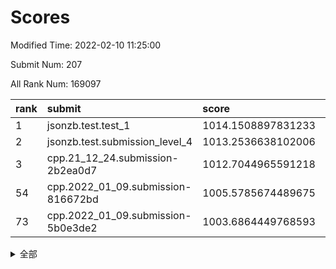 # Scores

Modified Time: 2022-02-10 11:25:00

Submit Num: 207

All Rank Num: 169097

| rank |               submit               |       score        |       sigma        | pk_num |
| :--- | :--------------------------------- | :----------------- | :----------------- | :----- |
| 1    | jsonzb.test.test_1                 | 1014.1508897831233 | 0.8562078051238127 | 3268   |
| 2    | jsonzb.test.submission_level_4     | 1013.2536638102006 | 0.8006016555566031 | 3269   |
| 3    | cpp.21_12_24.submission-2b2ea0d7   | 1012.7044965591218 | 0.792789728982843  | 3267   |
| 54   | cpp.2022_01_09.submission-816672bd | 1005.5785674489675 | 0.727694198933723  | 3272   |
| 73   | cpp.2022_01_09.submission-5b0e3de2 | 1003.6864449768593 | 0.7198510196573311 | 3270   |


<details>
<summary>全部</summary>

| rank |                 submit                 |       score        |       sigma        | pk_num |
| :--- | :------------------------------------- | :----------------- | :----------------- | :----- |
| 1    | jsonzb.test.test_1                     | 1014.1508897831233 | 0.8562078051238127 | 3268   |
| 2    | jsonzb.test.submission_level_4         | 1013.2536638102006 | 0.8006016555566031 | 3269   |
| 3    | cpp.21_12_24.submission-2b2ea0d7       | 1012.7044965591218 | 0.792789728982843  | 3267   |
| 4    | gobigger.level_3.submission_level_3_8  | 1011.949851142258  | 0.7953260283960134 | 3270   |
| 5    | gobigger.level_3.submission_level_3_42 | 1011.872873568048  | 0.7624746103390345 | 3269   |
| 6    | gobigger.level_3.submission_level_3_34 | 1011.4655074681309 | 0.7710448668245387 | 3268   |
| 7    | gobigger.level_3.submission_level_3_48 | 1011.2942127579954 | 0.7844667838366265 | 3267   |
| 8    | gobigger.level_3.submission_level_3_36 | 1011.1998690170401 | 0.7840717056528174 | 3272   |
| 9    | gobigger.level_3.submission_level_3_46 | 1011.1819739647871 | 0.7794046978580655 | 3272   |
| 10   | gobigger.level_3.submission_level_3_23 | 1010.9662763901616 | 0.7562949610325443 | 3268   |
| 11   | gobigger.level_3.submission_level_3_10 | 1010.525361402657  | 0.7701222141240758 | 3270   |
| 12   | gobigger.level_3.submission_level_3_17 | 1010.5226534292514 | 0.7442571848290435 | 3270   |
| 13   | gobigger.level_3.submission_level_3_12 | 1010.5136259017335 | 0.7864110133302638 | 3267   |
| 14   | gobigger.level_3.submission_level_3_19 | 1010.4545229563817 | 0.7684483286391437 | 3267   |
| 15   | gobigger.level_3.submission_level_3_13 | 1010.4302700333164 | 0.7719002684575085 | 3271   |
| 16   | gobigger.level_3.submission_level_3_26 | 1010.3156558986867 | 0.7990195239094087 | 3270   |
| 17   | gobigger.level_3.submission_level_3_31 | 1010.2785551685556 | 0.7632181422515482 | 3273   |
| 18   | gobigger.level_3.submission_level_3_9  | 1010.2287822023793 | 0.7687409503643718 | 3266   |
| 19   | gobigger.level_3.submission_level_3_43 | 1010.2113221987861 | 0.7582199671475285 | 3271   |
| 20   | gobigger.level_3.submission_level_3_7  | 1010.1985904152956 | 0.7427251033612813 | 3268   |
| 21   | gobigger.level_3.submission_level_3_25 | 1010.1872828548074 | 0.7504495485051612 | 3269   |
| 22   | gobigger.level_3.submission_level_3_0  | 1010.1009065959918 | 0.7581549237094733 | 3268   |
| 23   | gobigger.level_3.submission_level_3_35 | 1010.0886704193676 | 0.7402246699958446 | 3266   |
| 24   | gobigger.level_3.submission_level_3_41 | 1010.0446348538054 | 0.7552459791288693 | 3270   |
| 25   | gobigger.level_3.submission_level_3_45 | 1010.0245752673194 | 0.7660125389497332 | 3265   |
| 26   | gobigger.level_3.submission_level_3_39 | 1009.9935188845832 | 0.7439766407326572 | 3270   |
| 27   | gobigger.level_3.submission_level_3_11 | 1009.9604070145145 | 0.7604825830945419 | 3272   |
| 28   | gobigger.level_3.submission_level_3_22 | 1009.9381266773213 | 0.742991991873513  | 3266   |
| 29   | gobigger.level_3.submission_level_3_28 | 1009.8973146183581 | 0.7440468576495987 | 3261   |
| 30   | gobigger.level_3.submission_level_3_40 | 1009.6752064454666 | 0.7691800932877986 | 3266   |
| 31   | gobigger.level_3.submission_level_3_5  | 1009.6284140285371 | 0.7388630216423075 | 3265   |
| 32   | gobigger.level_3.submission_level_3_2  | 1009.6224042247857 | 0.7518900786224032 | 3266   |
| 33   | gobigger.level_3.submission_level_3_1  | 1009.5972208859282 | 0.7688929442618101 | 3268   |
| 34   | gobigger.level_3.submission_level_3_38 | 1009.5932924508137 | 0.7462071299314053 | 3266   |
| 35   | gobigger.level_3.submission_level_3_49 | 1009.5195153641288 | 0.7419870333599423 | 3271   |
| 36   | gobigger.level_3.submission_level_3_15 | 1009.494588914884  | 0.7688822505685071 | 3268   |
| 37   | gobigger.level_3.submission_level_3_3  | 1009.4755324933    | 0.7433025073345199 | 3268   |
| 38   | gobigger.level_3.submission_level_3_4  | 1009.4721756593138 | 0.7600505086183164 | 3266   |
| 39   | gobigger.level_3.submission_level_3_30 | 1009.4705218491811 | 0.7518989003270287 | 3271   |
| 40   | gobigger.level_3.submission_level_3_27 | 1009.4200277144538 | 0.7229616298190786 | 3266   |
| 41   | gobigger.level_3.submission_level_3_18 | 1009.3661377883001 | 0.7529727409102414 | 3267   |
| 42   | gobigger.level_3.submission_level_3_44 | 1009.2742940909757 | 0.7466276470227406 | 3269   |
| 43   | gobigger.level_3.submission_level_3_6  | 1009.2234350273841 | 0.7338705869779956 | 3272   |
| 44   | gobigger.level_3.submission_level_3_16 | 1009.1677609163338 | 0.7390561432997275 | 3263   |
| 45   | gobigger.level_3.submission_level_3_32 | 1009.1628910760451 | 0.7669735741262489 | 3272   |
| 46   | gobigger.level_3.submission_level_3_47 | 1009.1211574448165 | 0.7644901899514718 | 3262   |
| 47   | gobigger.level_3.submission_level_3_20 | 1009.1148192563508 | 0.73891401213741   | 3267   |
| 48   | gobigger.level_3.submission_level_3_37 | 1009.085285299811  | 0.7381780327688472 | 3268   |
| 49   | gobigger.level_3.submission_level_3_24 | 1009.0373568276328 | 0.7409304814578819 | 3270   |
| 50   | gobigger.level_3.submission_level_3_29 | 1008.8891538529307 | 0.7398944414884955 | 3267   |
| 51   | gobigger.level_3.submission_level_3_33 | 1008.7355650686027 | 0.7531131132796576 | 3268   |
| 52   | gobigger.level_3.submission_level_3_21 | 1008.6881066179992 | 0.7542406040780905 | 3273   |
| 53   | gobigger.level_3.submission_level_3_14 | 1008.6467625161839 | 0.7328030077780626 | 3268   |
| 54   | cpp.2022_01_09.submission-816672bd     | 1005.5785674489675 | 0.727694198933723  | 3272   |
| 55   | gobigger.level_1.submission_level_1_21 | 1004.8162307613446 | 0.7162278395001199 | 3266   |
| 56   | gobigger.level_1.submission_level_1_10 | 1004.5915159993183 | 0.7345233555000651 | 3271   |
| 57   | gobigger.level_1.submission_level_1_48 | 1004.4345679410693 | 0.7178322352869525 | 3265   |
| 58   | gobigger.level_1.submission_level_1_28 | 1004.3590191140476 | 0.7240224023062943 | 3269   |
| 59   | gobigger.level_1.submission_level_1_49 | 1004.3486019854304 | 0.7134559196728362 | 3266   |
| 60   | gobigger.level_1.submission_level_1_19 | 1004.3183458027244 | 0.7209542964386209 | 3261   |
| 61   | gobigger.level_1.submission_level_1_1  | 1004.2382640427803 | 0.7181474973485352 | 3265   |
| 62   | gobigger.level_1.submission_level_1_43 | 1004.1806718185892 | 0.7156035323656023 | 3268   |
| 63   | gobigger.level_1.submission_level_1_31 | 1004.1588330459184 | 0.7351871684382272 | 3266   |
| 64   | gobigger.level_1.submission_level_1_26 | 1004.0290674638593 | 0.7122224829904568 | 3270   |
| 65   | gobigger.level_1.submission_level_1_33 | 1004.0187118241134 | 0.7027221331977228 | 3266   |
| 66   | gobigger.level_1.submission_level_1_27 | 1003.9269731096181 | 0.7299763235955667 | 3264   |
| 67   | gobigger.level_1.submission_level_1_5  | 1003.8095266334296 | 0.7252204702658924 | 3262   |
| 68   | gobigger.level_1.submission_level_1_35 | 1003.803711042035  | 0.7227696709736023 | 3272   |
| 69   | gobigger.level_1.submission_level_1_6  | 1003.7449211886536 | 0.7268725886255565 | 3268   |
| 70   | gobigger.level_1.submission_level_1_2  | 1003.7267721823399 | 0.7207143402968159 | 3268   |
| 71   | gobigger.level_1.submission_level_1_23 | 1003.7131409071652 | 0.7264773602067044 | 3268   |
| 72   | gobigger.level_1.submission_level_1_16 | 1003.7089678219437 | 0.7117124884894863 | 3269   |
| 73   | cpp.2022_01_09.submission-5b0e3de2     | 1003.6864449768593 | 0.7198510196573311 | 3270   |
| 74   | gobigger.level_1.submission_level_1_29 | 1003.6241998546014 | 0.7232220966225623 | 3265   |
| 75   | gobigger.level_1.submission_level_1_41 | 1003.511961563859  | 0.7167928255315253 | 3272   |
| 76   | gobigger.level_1.submission_level_1_18 | 1003.4706149548892 | 0.7184793039112412 | 3265   |
| 77   | gobigger.level_1.submission_level_1_4  | 1003.3900553088773 | 0.7139606282904458 | 3269   |
| 78   | gobigger.level_1.submission_level_1_22 | 1003.3770795461893 | 0.7176077844844604 | 3266   |
| 79   | gobigger.level_1.submission_level_1_11 | 1003.3660667911535 | 0.7004670926113691 | 3267   |
| 80   | gobigger.level_1.submission_level_1_32 | 1003.3373158968776 | 0.7332240745190002 | 3267   |
| 81   | gobigger.level_1.submission_level_1_20 | 1003.324691377456  | 0.7123596864779337 | 3265   |
| 82   | gobigger.level_1.submission_level_1_39 | 1003.2588543010451 | 0.717620553716578  | 3268   |
| 83   | gobigger.level_1.submission_level_1_34 | 1003.2519621800404 | 0.717058759626618  | 3264   |
| 84   | gobigger.level_1.submission_level_1_3  | 1003.0208152875421 | 0.7239871496131675 | 3269   |
| 85   | gobigger.level_1.submission_level_1_9  | 1003.0036302305433 | 0.7257113792022561 | 3269   |
| 86   | gobigger.level_1.submission_level_1_46 | 1002.9547186427503 | 0.7109439974600602 | 3263   |
| 87   | gobigger.level_1.submission_level_1_13 | 1002.9506918070365 | 0.7043182740707734 | 3265   |
| 88   | gobigger.level_1.submission_level_1_42 | 1002.9500284181831 | 0.7196230467136828 | 3268   |
| 89   | gobigger.level_1.submission_level_1_36 | 1002.9110299418156 | 0.7097385641087792 | 3264   |
| 90   | gobigger.level_1.submission_level_1_14 | 1002.9079682921383 | 0.7222403697615994 | 3272   |
| 91   | gobigger.level_1.submission_level_1_44 | 1002.8732928156189 | 0.7175815296191272 | 3269   |
| 92   | gobigger.level_1.submission_level_1_7  | 1002.8515539084842 | 0.710017188921911  | 3268   |
| 93   | gobigger.level_1.submission_level_1_15 | 1002.7973266073676 | 0.7212048604655711 | 3264   |
| 94   | gobigger.level_1.submission_level_1_0  | 1002.6593143656754 | 0.7050862996444075 | 3265   |
| 95   | gobigger.level_1.submission_level_1_40 | 1002.6422471059531 | 0.7259888660616671 | 3265   |
| 96   | gobigger.level_1.submission_level_1_17 | 1002.6302296920351 | 0.7210013877311903 | 3271   |
| 97   | gobigger.level_1.submission_level_1_12 | 1002.5608358722908 | 0.7184010904587613 | 3268   |
| 98   | gobigger.level_1.submission_level_1_38 | 1002.5218187555897 | 0.715053671888099  | 3259   |
| 99   | gobigger.level_1.submission_level_1_30 | 1002.4200313887854 | 0.7096110109256891 | 3265   |
| 100  | gobigger.level_1.submission_level_1_8  | 1002.3653077498296 | 0.7187075258831246 | 3267   |
| 101  | gobigger.level_1.submission_level_1_37 | 1002.3612453216178 | 0.7182154004829985 | 3270   |
| 102  | gobigger.level_1.submission_level_1_25 | 1001.9656969844985 | 0.705415001911642  | 3269   |
| 103  | gobigger.level_1.submission_level_1_45 | 1001.8542615796986 | 0.7171424451709962 | 3269   |
| 104  | gobigger.level_1.submission_level_1_47 | 1001.564826269053  | 0.7141581341155129 | 3270   |
| 105  | gobigger.level_1.submission_level_1_24 | 1001.4967217912683 | 0.7188492308316897 | 3264   |
| 106  | gobigger.random.submission_random_7    | 996.9297522553584  | 0.711540617176834  | 3268   |
| 107  | gobigger.random.submission_random_16   | 996.884154804903   | 0.7034195363763375 | 3265   |
| 108  | gobigger.random.submission_random_0    | 996.8676687538783  | 0.7156253436726815 | 3268   |
| 109  | gobigger.random.submission_random_27   | 996.7406210521225  | 0.6964704762922882 | 3269   |
| 110  | gobigger.random.submission_random_20   | 996.6633578957719  | 0.7199152340151144 | 3261   |
| 111  | gobigger.random.submission_random_28   | 996.5151923822156  | 0.710134047505529  | 3268   |
| 112  | gobigger.random.submission_random_19   | 996.4948081461082  | 0.7230636285731543 | 3264   |
| 113  | gobigger.random.submission_random_32   | 996.4883547899146  | 0.7067365973410904 | 3265   |
| 114  | gobigger.random.submission_random_14   | 996.4632360497541  | 0.7237366451417557 | 3266   |
| 115  | gobigger.random.submission_random_26   | 996.4200873098397  | 0.7129528204924164 | 3265   |
| 116  | gobigger.random.submission_random_12   | 996.316241058106   | 0.7155945472263081 | 3267   |
| 117  | gobigger.random.submission_random_24   | 996.2450998305079  | 0.7067024335976722 | 3267   |
| 118  | gobigger.random.submission_random_33   | 996.2134720168749  | 0.731039171487241  | 3266   |
| 119  | gobigger.random.submission_random_38   | 996.1987975927103  | 0.7034295276955866 | 3269   |
| 120  | gobigger.random.submission_random_10   | 996.1775615942199  | 0.7176421121647208 | 3267   |
| 121  | gobigger.random.submission_random_31   | 996.1076217084261  | 0.7004467860235907 | 3270   |
| 122  | gobigger.random.submission_random_39   | 996.1022445321812  | 0.7044560871965031 | 3264   |
| 123  | gobigger.random.submission_random_46   | 996.0969272671582  | 0.7108302559502004 | 3267   |
| 124  | gobigger.random.submission_random_48   | 996.0874181251527  | 0.7150093763395553 | 3272   |
| 125  | gobigger.random.submission_random_22   | 996.0017313560278  | 0.7190323749082582 | 3267   |
| 126  | gobigger.random.submission_random_2    | 996.0002873609577  | 0.7158765560654634 | 3269   |
| 127  | gobigger.random.submission_random_23   | 995.9869829134161  | 0.7094941272370896 | 3266   |
| 128  | gobigger.random.submission_random_1    | 995.9369649898053  | 0.7078377149043914 | 3267   |
| 129  | gobigger.random.submission_random_45   | 995.9132758054999  | 0.7042385269638812 | 3268   |
| 130  | gobigger.random.submission_random_8    | 995.8580764502415  | 0.7084959167759027 | 3267   |
| 131  | gobigger.random.submission_random_40   | 995.7168246687878  | 0.7090346617129346 | 3273   |
| 132  | gobigger.random.submission_random_17   | 995.6952899404795  | 0.7091297304640367 | 3269   |
| 133  | gobigger.random.submission_random_35   | 995.6450066881108  | 0.7218497613192414 | 3267   |
| 134  | gobigger.random.submission_random_6    | 995.6438940227187  | 0.7168734217636523 | 3271   |
| 135  | gobigger.random.submission_random_37   | 995.6437908047561  | 0.7078394782453581 | 3269   |
| 136  | gobigger.random.submission_random_47   | 995.6194321806287  | 0.7082953055964623 | 3267   |
| 137  | gobigger.random.submission_random_36   | 995.617324997655   | 0.7076059176623701 | 3268   |
| 138  | gobigger.random.submission_random_42   | 995.536616339744   | 0.7081734106046765 | 3271   |
| 139  | gobigger.random.submission_random_44   | 995.5264308357904  | 0.7155074193386588 | 3265   |
| 140  | gobigger.random.submission_random_29   | 995.5160895830011  | 0.7119278055086828 | 3268   |
| 141  | gobigger.random.submission_random_9    | 995.5128129514225  | 0.7191060266137281 | 3267   |
| 142  | gobigger.random.submission_random_34   | 995.5006520190221  | 0.7235265614823334 | 3267   |
| 143  | gobigger.random.submission_random_25   | 995.4904136500828  | 0.7068146615835658 | 3264   |
| 144  | gobigger.random.submission_random_4    | 995.4741588737053  | 0.7082867146419854 | 3268   |
| 145  | gobigger.random.submission_random_11   | 995.3558455229547  | 0.7114129970180558 | 3267   |
| 146  | gobigger.random.submission_random_43   | 995.3167746897096  | 0.7154268305181869 | 3266   |
| 147  | gobigger.random.submission_random_41   | 995.184978037538   | 0.7033339234146856 | 3269   |
| 148  | gobigger.random.submission_random_3    | 995.1601190068394  | 0.711396128712923  | 3268   |
| 149  | gobigger.random.submission_random_30   | 994.9725025724775  | 0.7191992235481547 | 3268   |
| 150  | gobigger.random.submission_random_21   | 994.840302106582   | 0.7139961926770476 | 3270   |
| 151  | gobigger.random.submission_random_18   | 994.4736332188872  | 0.7096272695528815 | 3268   |
| 152  | gobigger.random.submission_random_13   | 994.4585305863184  | 0.7089234667171507 | 3268   |
| 153  | gobigger.random.submission_random_49   | 994.4580185412888  | 0.7057322063976731 | 3269   |
| 154  | gobigger.random.submission_random_5    | 994.4220816634303  | 0.7198929385876305 | 3272   |
| 155  | gobigger.random.submission_random_15   | 994.3440283490153  | 0.7172668268059548 | 3266   |
| 156  | gobigger.level_2.submission_level_2_2  | 994.0179905128849  | 0.7395237320426309 | 3269   |
| 157  | gobigger.level_2.submission_level_2_49 | 993.4831525499997  | 0.7297547727047222 | 3264   |
| 158  | gobigger.level_2.submission_level_2_3  | 993.3717541943677  | 0.7288238431999386 | 3272   |
| 159  | gobigger.level_2.submission_level_2_8  | 993.3176944833058  | 0.7488978148474575 | 3267   |
| 160  | gobigger.level_2.submission_level_2_35 | 993.1962572653978  | 0.7431505013260625 | 3270   |
| 161  | gobigger.level_2.submission_level_2_48 | 993.0450064215892  | 0.7230361331947168 | 3271   |
| 162  | gobigger.level_2.submission_level_2_7  | 992.980646735284   | 0.7476784110558551 | 3269   |
| 163  | gobigger.level_2.submission_level_2_19 | 992.9033513808643  | 0.7411312713373959 | 3262   |
| 164  | gobigger.level_2.submission_level_2_9  | 992.6435847112394  | 0.7311787297790411 | 3268   |
| 165  | gobigger.level_2.submission_level_2_40 | 992.6270107771772  | 0.7306108959554887 | 3264   |
| 166  | gobigger.level_2.submission_level_2_11 | 992.6237313035057  | 0.7349361602784631 | 3267   |
| 167  | gobigger.level_2.submission_level_2_29 | 992.6164962205453  | 0.7510171501387325 | 3269   |
| 168  | gobigger.level_2.submission_level_2_43 | 992.6100146914109  | 0.7338362458191874 | 3268   |
| 169  | gobigger.level_2.submission_level_2_13 | 992.6072407804046  | 0.7412826005163111 | 3269   |
| 170  | gobigger.level_2.submission_level_2_0  | 992.605362915721   | 0.7299195050391953 | 3266   |
| 171  | gobigger.level_2.submission_level_2_27 | 992.557265817089   | 0.7404862421076858 | 3274   |
| 172  | gobigger.level_2.submission_level_2_21 | 992.4911977273722  | 0.7501183269480269 | 3268   |
| 173  | gobigger.level_2.submission_level_2_10 | 992.4797803657543  | 0.7448158852814638 | 3267   |
| 174  | gobigger.level_2.submission_level_2_46 | 992.4751190004753  | 0.7446019291807993 | 3263   |
| 175  | gobigger.level_2.submission_level_2_45 | 992.4601683676549  | 0.7476907748085431 | 3264   |
| 176  | gobigger.level_2.submission_level_2_17 | 992.4518301196979  | 0.7324500984840048 | 3269   |
| 177  | gobigger.level_2.submission_level_2_37 | 992.3867800455906  | 0.7384797990133535 | 3264   |
| 178  | gobigger.level_2.submission_level_2_44 | 992.3854404551595  | 0.7300384810718631 | 3269   |
| 179  | gobigger.level_2.submission_level_2_6  | 992.3571154980733  | 0.7648774031541427 | 3265   |
| 180  | gobigger.level_2.submission_level_2_20 | 992.3280207539277  | 0.7386641694490933 | 3262   |
| 181  | gobigger.level_2.submission_level_2_39 | 992.3081110531181  | 0.7342306564566836 | 3268   |
| 182  | gobigger.level_2.submission_level_2_12 | 992.2409703909776  | 0.7337852557485763 | 3271   |
| 183  | gobigger.level_2.submission_level_2_18 | 992.2184276550084  | 0.7396393716953212 | 3269   |
| 184  | gobigger.level_2.submission_level_2_33 | 992.2009268247847  | 0.7380573867315198 | 3272   |
| 185  | gobigger.level_2.submission_level_2_22 | 992.1983409894391  | 0.7547735228569304 | 3266   |
| 186  | gobigger.level_2.submission_level_2_24 | 992.1793368657358  | 0.7428994561312907 | 3271   |
| 187  | gobigger.level_2.submission_level_2_30 | 992.1207320001639  | 0.7415238629141888 | 3268   |
| 188  | gobigger.level_2.submission_level_2_38 | 992.0577991617151  | 0.727635339104998  | 3271   |
| 189  | gobigger.level_2.submission_level_2_15 | 991.9989363331721  | 0.7419666424004789 | 3258   |
| 190  | gobigger.level_2.submission_level_2_26 | 991.8218771628723  | 0.7351211300393845 | 3270   |
| 191  | gobigger.level_2.submission_level_2_5  | 991.645078446831   | 0.7687669425209689 | 3269   |
| 192  | gobigger.level_2.submission_level_2_23 | 991.6263391414159  | 0.7744539438034861 | 3264   |
| 193  | gobigger.level_2.submission_level_2_34 | 991.6066342031751  | 0.7565763258524282 | 3268   |
| 194  | gobigger.level_2.submission_level_2_1  | 991.5938911656634  | 0.7562216101240052 | 3265   |
| 195  | gobigger.level_2.submission_level_2_47 | 991.5206676890214  | 0.7448951356970653 | 3267   |
| 196  | gobigger.level_2.submission_level_2_16 | 991.4999170269733  | 0.744231748488523  | 3270   |
| 197  | gobigger.level_2.submission_level_2_25 | 991.4769797466288  | 0.7525858534222132 | 3267   |
| 198  | gobigger.level_2.submission_level_2_14 | 991.4021183251048  | 0.7605003259459574 | 3270   |
| 199  | gobigger.level_2.submission_level_2_36 | 991.2716625868517  | 0.7348569357206278 | 3264   |
| 200  | gobigger.level_2.submission_level_2_28 | 991.2499530410599  | 0.7527940067158718 | 3269   |
| 201  | gobigger.level_2.submission_level_2_4  | 991.0786268303577  | 0.7608099683565788 | 3267   |
| 202  | gobigger.level_2.submission_level_2_31 | 990.8761010245644  | 0.7458492204042927 | 3273   |
| 203  | gobigger.level_2.submission_level_2_32 | 990.6307206674585  | 0.7615713527777015 | 3271   |
| 204  | gobigger.level_2.submission_level_2_42 | 990.4566115601481  | 0.7759925160719293 | 3268   |
| 205  | gobigger.level_2.submission_level_2_41 | 990.3556046808969  | 0.7605485747812715 | 3266   |
| 206  | gobigger.none.submission_none_0        | 978.8663700424869  | 1.2259367805931827 | 3264   |
| 207  | gobigger.none.submission_none_1        | 978.4441745644341  | 1.2132289575344406 | 3264   |

</details>